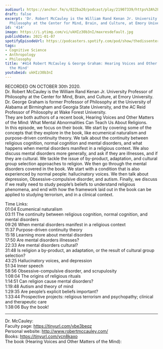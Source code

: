 ```yaml
---
audiourl: https://anchor.fm/s/822ba20/podcast/play/21907339/https%3A%2F%2Fd3ctxlq1ktw2nl.cloudfront.net%2Fstaging%2F2020-9-31%2F9a87d866-ee3b-f493-89ee-cf4132e2ce58.m4a
draft: false
excerpt: 'Dr. Robert McCauley is the William Rand Kenan Jr. University Professor of
  Philosophy at the Center for Mind, Brain, and Culture, at Emory University.   '
id: '414'
image: https://i.ytimg.com/vi/ukHIz30b3nI/maxresdefault.jpg
publishDate: 2021-01-07
spotifyEpisodeUrl: https://podcasters.spotify.com/pod/show/thedissenter/episodes/414-Robert-McCauley--George-Graham-Hearing-Voices-and-Other-Matters-of-the-Mind-elr2eb
tags:
- Cognitive Science
- Anthropology
- Philosophy
title: '#414 Robert McCauley & George Graham: Hearing Voices and Other Matters of
  the Mind'
youtubeid: ukHIz30b3nI
---
```

<div class="timelinks">

RECORDED ON OCTOBER 30th 2020.  
Dr. Robert McCauley is the William Rand Kenan Jr. University Professor of Philosophy at the Center for Mind, Brain, and Culture, at Emory University.   
Dr. George Graham is former Professor of Philosophy at the University of Alabama at Birmingham and Georgia State University, and the AC Reid Professor of Philosophy at Wake Forest University.  
They are both authors of a recent book, Hearing Voices and Other Matters of the Mind: What Mental Abnormalities Can Teach Us About Religions.  
In this episode, we focus on their book. We start by covering some of the concepts that they explore in the book, like ecumenical naturalism and purpose-driven continuity theory. We talk about the continuity between religious cognition, normal cognition and mental disorders, and what happens when mental disorders manifest in a religious context. We also discuss mental disorders more generally, and ask if they are illnesses, and if they are cultural. We tackle the issue of by-product, adaptation, and cultural group selection approaches to religion. We then go through the mental disorders covered in the book. We start with a condition that is also experienced by normal people: hallucinatory voices. We then talk about depression, Obsessive-compulsive disorder, and autism. Finally, we discuss if we really need to study people’s beliefs to understand religious phenomena, and end with how the framework laid out in the book can be applied to studying terrorism, and in a clinical context.

Time Links:  
<time>01:04</time> Ecumenical naturalism  
<time>03:11</time> The continuity between religious cognition, normal cognition, and mental disorders  
<time>09:26</time> When mental disorders manifest in a religious context  
<time>11:37</time> Purpose-driven continuity theory  
<time>15:18</time> Learning more about mental disorders  
<time>17:50</time> Are mental disorders illnesses?  
<time>22:33</time> Are mental disorders cultural?  
<time>31:48</time> Is religion a by-product, an adaptation, or the result of cultural group selection?  
<time>43:25</time> Hallucinatory voices, and depression  
<time>51:34</time> Inner speech  
<time>58:56</time> Obsessive-compulsive disorder, and scrupulosity  
<time>1:08:04</time> The origins of religious rituals  
<time>1:14:51</time> Can religion cause mental disorders?  
<time>1:19:48</time> Autism and theory of mind  
<time>1:29:35</time> Are people’s explicit beliefs important?  
<time>1:33:44</time> Prospective projects: religious terrorism and psychopathy; clinical and therapeutic care  
<time>1:38:06</time> Buy the book!

---

Dr. McCauley:  
Faculty page: https://tinyurl.com/ybe3beqz  
Personal website: http://www.robertmccauley.com/  
Books: https://tinyurl.com/ycn8kaxo  
The book (Hearing Voices and Other Matters of the Mind): 
</div>

